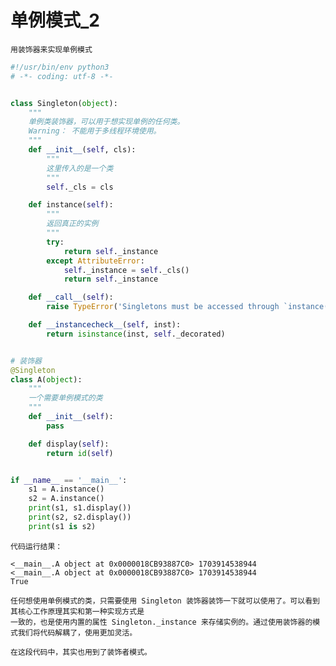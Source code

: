 # 单例模式_2

    用装饰器来实现单例模式
    
    
```python
#!/usr/bin/env python3
# -*- coding: utf-8 -*-


class Singleton(object):
    """
    单例类装饰器，可以用于想实现单例的任何类。
    Warning： 不能用于多线程环境使用。
    """
    def __init__(self, cls):
        """
        这里传入的是一个类
        """
        self._cls = cls

    def instance(self):
        """
        返回真正的实例
        """
        try:
            return self._instance
        except AttributeError:
            self._instance = self._cls()
            return self._instance

    def __call__(self):
        raise TypeError('Singletons must be accessed through `instance()`.')

    def __instancecheck__(self, inst):
        return isinstance(inst, self._decorated)


# 装饰器
@Singleton
class A(object):
    """
    一个需要单例模式的类
    """
    def __init__(self):
        pass

    def display(self):
        return id(self)


if __name__ == '__main__':
    s1 = A.instance()
    s2 = A.instance()
    print(s1, s1.display())
    print(s2, s2.display())
    print(s1 is s2)

```

    代码运行结果：
    
    <__main__.A object at 0x0000018CB93887C0> 1703914538944
    <__main__.A object at 0x0000018CB93887C0> 1703914538944
    True
    
    任何想使用单例模式的类，只需要使用 Singleton 装饰器装饰一下就可以使用了。可以看到其核心工作原理其实和第一种实现方式是
    一致的，也是使用内置的属性 Singleton._instance 来存储实例的。通过使用装饰器的模式我们将代码解耦了，使用更加灵活。
    
    在这段代码中，其实也用到了装饰者模式。
    